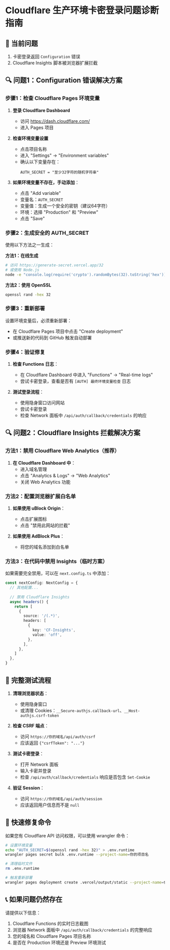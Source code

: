 # Cloudflare 生产环境卡密登录问题诊断指南

## 🚨 当前问题
1. 卡密登录返回 `Configuration` 错误
2. Cloudflare Insights 脚本被浏览器扩展拦截

## 🔍 问题1：Configuration 错误解决方案

### 步骤1：检查 Cloudflare Pages 环境变量

1. **登录 Cloudflare Dashboard**
   - 访问 https://dash.cloudflare.com/
   - 进入 Pages 项目

2. **检查环境变量设置**
   - 点击项目名称
   - 进入 "Settings" → "Environment variables"
   - 确认以下变量存在：
     ```
     AUTH_SECRET = "至少32字符的随机字符串"
     ```

3. **如果环境变量不存在，手动添加**：
   - 点击 "Add variable"
   - 变量名：`AUTH_SECRET`
   - 变量值：生成一个安全的密钥（建议64字符）
   - 环境：选择 "Production" 和 "Preview"
   - 点击 "Save"

### 步骤2：生成安全的 AUTH_SECRET

使用以下方法之一生成：

**方法1：在线生成**
```bash
# 访问 https://generate-secret.vercel.app/32
# 或使用 Node.js
node -e "console.log(require('crypto').randomBytes(32).toString('hex'))"
```

**方法2：使用 OpenSSL**
```bash
openssl rand -hex 32
```

### 步骤3：重新部署

设置环境变量后，必须重新部署：
- 在 Cloudflare Pages 项目中点击 "Create deployment"
- 或推送新的代码到 GitHub 触发自动部署

### 步骤4：验证修复

1. **检查 Functions 日志**：
   - 在 Cloudflare Dashboard 中进入 "Functions" → "Real-time logs"
   - 尝试卡密登录，查看是否有 `[AUTH] 最终环境变量检查` 日志

2. **测试登录流程**：
   - 使用隐身窗口访问网站
   - 尝试卡密登录
   - 检查 Network 面板中 `/api/auth/callback/credentials` 的响应

## 🔍 问题2：Cloudflare Insights 拦截解决方案

### 方法1：禁用 Cloudflare Web Analytics（推荐）

1. **在 Cloudflare Dashboard 中**：
   - 进入域名管理
   - 点击 "Analytics & Logs" → "Web Analytics"
   - 关闭 Web Analytics 功能

### 方法2：配置浏览器扩展白名单

1. **如果使用 uBlock Origin**：
   - 点击扩展图标
   - 点击 "禁用此网站的拦截"

2. **如果使用 AdBlock Plus**：
   - 将您的域名添加到白名单

### 方法3：在代码中禁用 Insights（临时方案）

如果需要完全禁用，可以在 `next.config.ts` 中添加：

```typescript
const nextConfig: NextConfig = {
  // 其他配置...
  
  // 禁用 Cloudflare Insights
  async headers() {
    return [
      {
        source: '/(.*)',
        headers: [
          {
            key: 'CF-Insights',
            value: 'off',
          },
        ],
      },
    ]
  },
}
```

## 🧪 完整测试流程

1. **清理浏览器状态**：
   - 使用隐身窗口
   - 或清理 Cookies：`__Secure-authjs.callback-url`、`__Host-authjs.csrf-token`

2. **检查 CSRF 端点**：
   - 访问 `https://你的域名/api/auth/csrf`
   - 应该返回 `{"csrfToken": "..."}`

3. **测试卡密登录**：
   - 打开 Network 面板
   - 输入卡密并登录
   - 检查 `/api/auth/callback/credentials` 响应是否包含 `Set-Cookie`

4. **验证 Session**：
   - 访问 `https://你的域名/api/auth/session`
   - 应该返回用户信息而不是 `null`

## 🚀 快速修复命令

如果您有 Cloudflare API 访问权限，可以使用 wrangler 命令：

```bash
# 设置环境变量
echo "AUTH_SECRET=$(openssl rand -hex 32)" > .env.runtime
wrangler pages secret bulk .env.runtime --project-name=你的项目名

# 清理临时文件
rm .env.runtime

# 触发重新部署
wrangler pages deployment create .vercel/output/static --project-name=你的项目名
```

## 📞 如果问题仍然存在

请提供以下信息：
1. Cloudflare Functions 的实时日志截图
2. 浏览器 Network 面板中 `/api/auth/callback/credentials` 的完整响应
3. 您的域名和 Cloudflare Pages 项目名称
4. 是否在 Production 环境还是 Preview 环境测试
